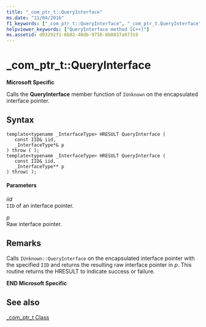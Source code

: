 ```yaml
---
title: "_com_ptr_t::QueryInterface"
ms.date: "11/04/2016"
f1_keywords: ["_com_ptr_t::QueryInterface", "_com_ptr_t.QueryInterface"]
helpviewer_keywords: ["QueryInterface method [C++]"]
ms.assetid: d03292f1-6b02-40db-9756-8b0837a97319
---
```

# _com_ptr_t::QueryInterface

**Microsoft Specific**

Calls the **QueryInterface** member function of `IUnknown` on the encapsulated interface pointer.

## Syntax

```
template<typename _InterfaceType> HRESULT QueryInterface (
   const IID& iid,
   _InterfaceType*& p
) throw ( );
template<typename _InterfaceType> HRESULT QueryInterface (
   const IID& iid,
   _InterfaceType** p
) throw( );
```

#### Parameters

*iid*<br/>
`IID` of an interface pointer.

*p*<br/>
Raw interface pointer.

## Remarks

Calls `IUnknown::QueryInterface` on the encapsulated interface pointer with the specified `IID` and returns the resulting raw interface pointer in *p*. This routine returns the HRESULT to indicate success or failure.

**END Microsoft Specific**

## See also

[_com_ptr_t Class](../cpp/com-ptr-t-class.md)

